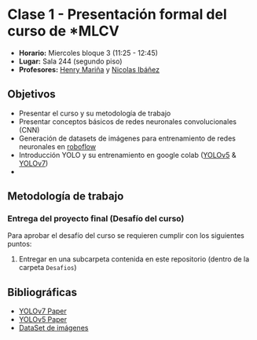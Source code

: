 # Clase 1 - Presentación formal del curso de *MLCV

* __Horario:__ Miercoles bloque 3 (11:25 - 12:45)
* __Lugar:__ Sala 244 (segundo piso)
* __Profesores:__ [Henry Mariña](henry.marina@usach.cl) y [Nicolas Ibáñez](nicolas.ibanez.r@usach.cl)


## Objetivos
* Presentar el curso y su metodología de trabajo
* Presentar conceptos básicos de redes neuronales convolucionales (CNN)
* Generación de datasets de imágenes para entrenamiento de redes neuronales en [roboflow](https://roboflow.com/)
* Introducción YOLO y su entrenamiento en google colab ([YOLOv5](https://colab.research.google.com/github/ultralytics/yolov5/blob/master/tutorial.ipynb#scrollTo=ZY2VXXXu74w5) & [YOLOv7](https://colab.research.google.com/drive/1X9A8odmK4k6l26NDviiT6dd6TgR-piOa))
* 



## Metodología de trabajo
### Entrega del proyecto final (Desafío del curso)

Para aprobar el desafío del curso se requieren cumplir con los siguientes puntos:

1. Entregar en una subcarpeta contenida en este repositorio (dentro de la carpeta `Desafios`) 




## Bibliográficas

* [YOLOv7 Paper](https://github.com/WongKinYiu/yolov7/blob/main/paper/yolov7.pdf)
* [YOLOv5 Paper](https://arxiv.org/abs/2012.08088)
* [DataSet de imágenes](https://roboflow.com/)
